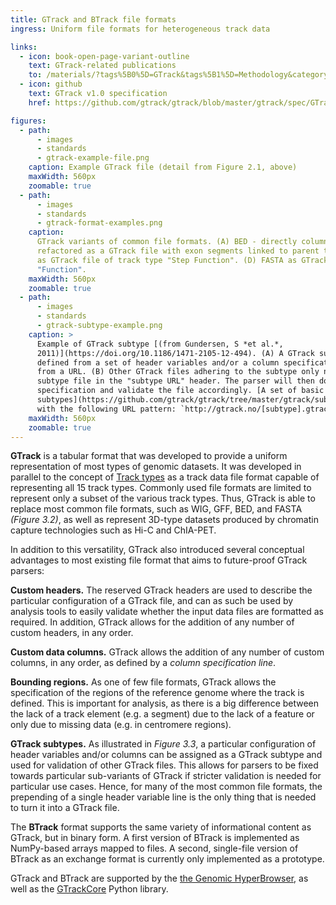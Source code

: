 ```yaml
---
title: GTrack and BTrack file formats
ingress: Uniform file formats for heterogeneous track data

links:
  - icon: book-open-page-variant-outline
    text: GTrack-related publications
    to: /materials/?tags%5B0%5D=GTrack&tags%5B1%5D=Methodology&category=Publication
  - icon: github
    text: GTrack v1.0 specification
    href: https://github.com/gtrack/gtrack/blob/master/gtrack/spec/GTrack_specification.txt

figures:
  - path:
      - images
      - standards
      - gtrack-example-file.png
    caption: Example GTrack file (detail from Figure 2.1, above)
    maxWidth: 560px
    zoomable: true
  - path:
      - images
      - standards
      - gtrack-format-examples.png
    caption:
      GTrack variants of common file formats. (A) BED - directly column-mapped variant. (B) BED -
      refactored as a GTrack file with exon segments linked to parent transcript segments. (C) WIG
      as GTrack file of track type "Step Function". (D) FASTA as GTrack file of track type
      "Function".
    maxWidth: 560px
    zoomable: true
  - path:
      - images
      - standards
      - gtrack-subtype-example.png
    caption: >
      Example of GTrack subtype [(from Gundersen, S *et al.*,
      2011)](https://doi.org/10.1186/1471-2105-12-494). (A) A GTrack subtype specification file is
      defined from a set of header variables and/or a column specification line, and made available
      from a URL. (B) Other GTrack files adhering to the subtype only need to prepend the URL to the
      subtype file in the "subtype URL" header. The parser will then download the subtype
      specification and validate the file accordingly. [A set of basic GTrack
      subtypes](https://github.com/gtrack/gtrack/tree/master/gtrack/subtypes) are available for  use
      with the following URL pattern: `http://gtrack.no/[subtype].gtrack`
    maxWidth: 560px
    zoomable: true
---
```


**GTrack** is a tabular format that was developed to provide a uniform representation of most types
of genomic datasets. It was developed in parallel to the concept of
[Track types](/tracks/#tracks-06-track-types) as a track data file format capable of representing
all 15 track types. Commonly used file formats are limited to represent only a subset of the various
track types. Thus, GTrack is able to replace most common file formats, such as WIG, GFF, BED, and
FASTA _(Figure 3.2)_, as well as represent 3D-type datasets produced by chromatin capture
technologies such as Hi-C and ChIA-PET.

<ui-quote-text :quote='"GTrack is able to replace most common file formats"'> </ui-quote-text>

In addition to this versatility, GTrack also introduced several conceptual advantages to most
existing file format that aims to future-proof GTrack parsers:

**Custom headers.** The reserved GTrack headers are used to describe the particular configuration of
a GTrack file, and can as such be used by analysis tools to easily validate whether the input data
files are formatted as required. In addition, GTrack allows for the addition of any number of custom
headers, in any order.

**Custom data columns.** GTrack allows the addition of any number of custom columns, in any order,
as defined by a _column specification line_.

**Bounding regions.** As one of few file formats, GTrack allows the specification of the regions of
the reference genome where the track is defined. This is important for analysis, as there is a big
difference between the lack of a track element (e.g. a segment) due to the lack of a feature or only
due to missing data (e.g. in centromere regions).

**GTrack subtypes.** As illustrated in _Figure 3.3_, a particular configuration of header variables
and/or columns can be assigned as a GTrack subtype and used for validation of other GTrack files.
This allows for parsers to be fixed towards particular sub-variants of GTrack if stricter validation
is needed for particular use cases. Hence, for many of the most common file formats, the prepending
of a single header variable line is the only thing that is needed to turn it into a GTrack file.

The **BTrack** format supports the same variety of informational content as GTrack, but in binary
form. A first version of BTrack is implemented as NumPy-based arrays mapped to files. A second,
single-file version of BTrack as an exchange format is currently only implemented as a prototype.

GTrack and BTrack are supported by the
[the Genomic HyperBrowser](http://localhost:5050/materials/?category=Publication&tags%5B0%5D=HyperBrowser&tags%5B1%5D=Methodology),
as well as the [GTrackCore](https://github.com/gtrack/gtrackcore) Python library.
